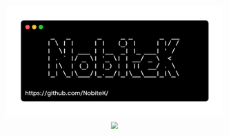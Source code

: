 <img align="center" src="banner.png" />

<p align="center">
  <img src="https://lanyard-profile-readme.vercel.app/api/430436408386125824?animated=true&showDisplayName=true">
</p>
